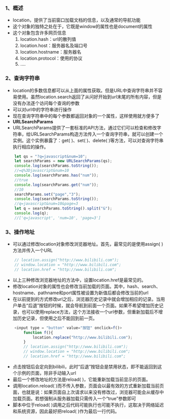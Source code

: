 ### 1、概述
+ location，提供了当前窗口加载文档的信息，以及通常的导航功能
+ 这个对象的独特之处在于，它既是window的属性也是document的属性
+ 这个对象包含许多网页信息
	1. location.hash：url的散列值
	2. location.host：服务器名及端口号
	3. location.hostname：服务器名
	4. location.protocol：使用的协议
	5. ....
### 2、查询字符串
+ location的多数信息都可以从上面的属性获取。但是URL中查询字符串并不容易使用。虽然location.search返回了从问好开始到url末尾的所有内容，但是没有办法逐个访问每个查询的参数
+ 可以对url中的字符串进行操作
+ 现在查询字符串中的每个参数都返回对象的一个属性，这样使用就方便多了
+ **URLSearchParams**
+ URLSearchParams提供了一套标准的API方法，通过它们可以检查和修改字符串，给URLSearchParams构造方法传入一个查询字符串，就可以创建一个实例。这个实例暴露了：get( )、set( )、delete( )等方法，可以对查询字符串执行相应的操作。
```js
	let qs = "?q=javascript&num=10";
	let searchParams = new URLSearchParams(qs);
	console.log(searchParams.toString());
	//=q%3Djavascript&num=10
	console.log(searchParams.has("num"));
	//true
	console.log(searchParams.get("num"));
	//10
	searchParams.set("page","3");
	console.log(searchParams.toString());
	//q=javascript&num=10&page=3
	let q = searchParams.toString().split("&");
	console.log(q);
	//['q=javascript', 'num=10', 'page=3']
```
### 3、操作地址
+ 可以通过修改location对象修改浏览器地址。首先，最常见的是使用assign( )方法并传入一个URL
```js
	// location.assign("http://www.bilibili.com");
	// window.location = "http://www.bilibili.com";
	// location.href = "http://www.bilibili.com";
```
+ 以上三种修改浏览器地址的方法中，设置location.href是最常见的。
+ 修改location对象的属性也会修改当前加载的页面。其中，hash、search、hostname、pathname和port属性被设置为新值后都会修改当前的url
+ 在以前提到的方式修改url之后，浏览器历史记录中就会增加相应的记录。当用户单击“后退”按钮的时候，就会导航到前面一个页面。如果不希望增加历史记录，也可以使用replace方法，这个方法接收一个url参数，但重新加载后不增加历史记录，但使用之后不能回到前一页。
```js
	<input type = "button" value="按钮" onclick=f()>
		function f(){
			location.replace("http://www.bilibili.com");
		}
		// location.assign("http://www.bilibili.com");
		// window.location = "http://www.bilibili.com";
		// location.href = "http://www.bilibili.com";

```

+ 点击按钮后会定向到bilibili，此时“后退”按钮会是禁用状态，即不能返回到这个示例的页面，除非手动输入url
+ 最后一个修改地址的方法是reload( )，它能重新加载当前显示的页面。
+ 调用location.reload( )而不传入参数，页面会以最有效的方式重新加载当前页面，也就是说：如果页面自上次请求以来没有修改过，浏览器可能会从缓存中加载页面。若想强制从服务器加载只需传入一个“true”参数即可
+ 脚本中位于reload( )调用之后代码可能执行也可能不执行，这取决于网络延迟和系统资源，因此最好把reload( )作为最后一行代码。